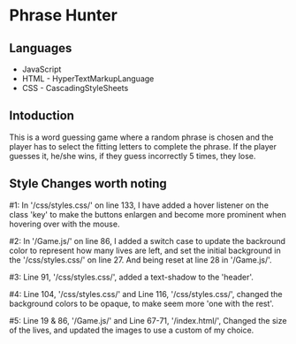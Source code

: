 # Phrase Hunter
 
 ## Languages
  * JavaScript
  * HTML - HyperTextMarkupLanguage
  * CSS - CascadingStyleSheets

 ## Intoduction
 This is a word guessing game where a random phrase is chosen and the player has to select the fitting letters to complete the phrase. If the player guesses it, he/she wins, if they guess incorrectly 5 times, they lose.

## Style Changes worth noting
#1: In '/css/styles.css/' on line 133, I have added a hover listener on the class 'key' to make the buttons enlargen and become more prominent when hovering over with the mouse.

#2: In '/Game.js/' on line 86, I added a switch case to update the backround color to represent how many lives are left, and set the initial background in the '/css/styles.css/' on line 27. And being reset at line 28 in '/Game.js/'.

#3: Line 91, '/css/styles.css/', added a text-shadow to the 'header'.

#4: Line 104, '/css/styles.css/' and Line 116, '/css/styles.css/', changed the background colors to be opaque, to make seem more 'one with the rest'.

#5: Line 19 & 86, '/Game.js/' and Line 67-71, '/index.html/', Changed the size of the lives, and updated the images to use a custom of my choice.